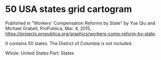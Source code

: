 # 50 USA states grid cartogram

Published in "Workers' Compensation Reforms by State" by Yue Qiu and Michael Grabell, ProPublica, Mar. 4, 2015, https://projects.propublica.org/graphics/workers-comp-reform-by-state.

It contains 50 states. The District of Columbia is not included.

Whole: United States
Part: States
